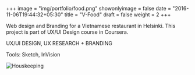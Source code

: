 +++
image = "img/portfolio/food.png"
showonlyimage = false
date = "2016-11-06T19:44:32+05:30"
title = "V-Food"
draft = false
weight = 2
+++

Web design and Branding for a Vietnamese restaurant in Helsinki. This project is part of UX/UI Design course in Coursera.

UX/UI DESIGN, UX RESEARCH + BRANDING

Tools: Sketch, InVision
   
<!--more-->

![Houskeeping](/img/portfolio/v-food.png)
